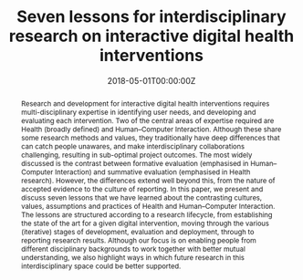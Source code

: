 ---
abstract: "Research and development for interactive digital health interventions requires multi-disciplinary expertise in identifying user needs, and developing and evaluating each intervention. Two of the central areas of expertise required are Health (broadly defined) and Human–Computer Interaction. Although these share some research methods and values, they traditionally have deep differences that can catch people unawares, and make interdisciplinary collaborations challenging, resulting in sub-optimal project outcomes. The most widely discussed is the contrast between formative evaluation (emphasised in Human–Computer Interaction) and summative evaluation (emphasised in Health research). However, the differences extend well beyond this, from the nature of accepted evidence to the culture of reporting. In this paper, we present and discuss seven lessons that we have learned about the contrasting cultures, values, assumptions and practices of Health and Human–Computer Interaction. The lessons are structured according to a research lifecycle, from establishing the state of the art for a given digital intervention, moving through the various (iterative) stages of development, evaluation and deployment, through to reporting research results. Although our focus is on enabling people from different disciplinary backgrounds to work together with better mutual understanding, we also highlight ways in which future research in this interdisciplinary space could be better supported."
authors: 
- Ann Blandford
- Jo Gibbs
- Nikki Newhouse
- Olga Perski
- Aneesha Singh
- Elizabeth Murray
date: "2018-05-01T00:00:00Z"
doi: ""
featured: false
image:
  caption: ""
  focal_point: ""
  preview_only: false
projects: []
publication: Digital Health, 4, 1-13
publication_short: ""
publication_types:
- "2"
publishDate: ""
slides: ""
summary: ""
tags:
- Source Themes
title: "Seven lessons for interdisciplinary research on interactive digital health interventions"
url_code: ""
url_dataset: ""
url_pdf: "https://journals.sagepub.com/doi/pdf/10.1177/2055207618770325"
url_poster: ""
url_project: ""
url_slides: ""
url_source: ""
url_video: ""
---